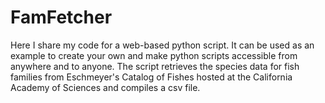 # FamFetcher
Here I share my code for a web-based python script.  It can be used as an example to create your own and make python scripts accessible from anywhere and to anyone. The script retrieves the species data for fish families from Eschmeyer's Catalog of Fishes hosted at the California Academy of Sciences and compiles a csv file.
